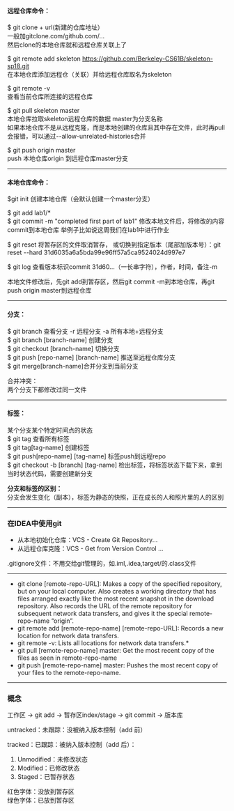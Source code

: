 #### 远程仓库命令：
$ git clone + url(新建的仓库地址）  
一般加gitclone.com/github.com/...  
然后clone的本地仓库就和远程仓库关联上了

$ git remote add skeleton https://github.com/Berkeley-CS61B/skeleton-sp18.git  
在本地仓库添加远程仓（关联）并给远程仓库取名为skeleton

$ git remote -v   
查看当前仓库所连接的远程仓库

$ git pull skeleton master  
本地仓库拉取skeleton远程仓库的数据 master为分支名称  
如果本地仓库不是从远程克隆，而是本地创建的仓库且其中存在文件，此时再pull会报错，可以通过--allow-unrelated-histories合并

$ git push origin master  
push 本地仓库origin 到远程仓库master分支

----
#### 本地仓库命令：
$git init 创建本地仓库（会默认创建一个master分支）

$ git add lab1/*  
$ git commit -m "completed first part of lab1"
修改本地文件后，将修改的内容commit到本地仓库
举例子比如说这周我们在lab1中进行作业

$ git reset 将暂存区的文件取消暂存，
	或切换到指定版本（尾部加版本号）：git reset --hard  31d6035a6a5bda99e96ff57a5ca9524024d997e7

$ git log 查看版本标识commit  31d60...（一长串字符），作者，时间，备注-m

本地文件修改后，先git add到暂存区，然后git commit -m到本地仓库，再git push origin master到远程仓库

---
#### 分支：
$ git branch 查看分支 -r 远程分支 -a 所有本地+远程分支  
$ git branch [branch-name] 创建分支  
$ git checkout [branch-name] 切换分支  
$ git push [repo-name] [branch-name] 推送至远程仓库分支  
$ git merge[branch-name]合并分支到当前分支

合并冲突：  
两个分支下都修改过同一文件

---
#### 标签：
某个分支某个特定时间点的状态  
$ git tag 查看所有标签  
$ git tag[tag-name] 创建标签  
$ git push[repo-name] [tag-name] 标签push到远程repo  
$ git checkout -b [branch] [tag-name] 检出标签，将标签状态下载下来，拿到当时状态代码，需要创建新分支  


****分支和标签的区别：****  
分支会发生变化（副本），标签为静态的快照，正在成长的人和照片里的人的区别

---
### 在IDEA中使用git
* 从本地初始化仓库：VCS - Create Git Repository...
* 从远程仓库克隆：VCS - Get from Version Control ...

.gitignore文件：不用交给git管理的，如.iml,.idea,target/的.class文件

---
* git clone [remote-repo-URL]: Makes a copy of the specified repository, but on your local computer. Also creates a working directory that has files arranged exactly like the most recent snapshot in the download repository. Also records the URL of the remote repository for subsequent network data transfers, and gives it the special remote-repo-name “origin”.
* git remote add [remote-repo-name] [remote-repo-URL]: Records a new location for network data transfers.
* git remote -v: Lists all locations for network data transfers.* 
* git pull [remote-repo-name] master: Get the most recent copy of the files as seen in remote-repo-name
* git push [remote-repo-name] master: Pushes the most recent copy of your files to the remote-repo-name.

---
### 概念


工作区 -> git add -> 暂存区index/stage -> git commit -> 版本库

untracked：未跟踪：没被纳入版本控制（add 前）

tracked：已跟踪：被纳入版本控制（add 后）：  

1. Unmodified：未修改状态
2. Modified：已修改状态
3. Staged：已暂存状态

红色字体：没放到暂存区  
绿色字体：已放到暂存区  

